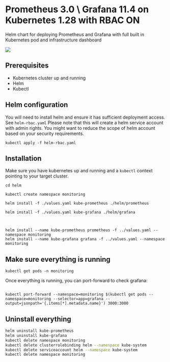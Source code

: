 # Prometheus 3.0 \ Grafana 11.4 on Kubernetes 1.28 with RBAC ON


Helm chart for deploying Prometheus and Grafana with full built in Kubernetes pod and infrastructure dashboard

<img src="grafana.png" />

## Prerequisites

* Kubernetes cluster up and running
* Helm
* Kubectl

## Helm configuration

You will need to install helm and ensure it has sufficient deployment access. See `helm-rbac.yaml`
Please note that this will create a helm service account with admin rights.
You might want to reduce the scope of helm account based on your security requirements.

```
kubectl apply -f helm-rbac.yaml
```

## Installation

Make sure you have kubernetes up and running and a `kubectl` context pointing to your target cluster. <br/>

```
cd helm

kubectl create namespace monitoring

helm install -f ./values.yaml kube-prometheus ./helm/prometheus

helm install -f ./values.yaml kube-grafana ./helm/grafana



helm install --name kube-prometheus prometheus -f ../values.yaml --namespace monitoring
helm install --name kube-grafana grafana -f ../values.yaml --namespace monitoring

```

## Make sure everything is running

```
kubectl get pods -n monitoring
```

Once everything is running, you can port-forward to check grafana:

```

kubectl port-forward --namespace=monitoring $(kubectl get pods --namespace=monitoring --selector=app=grafana --output=jsonpath='{.items[*].metadata.name}') 3000:3000

```

## Uninstall everything

```bash
helm uninstall kube-prometheus
helm uninstall kube-grafana
kubectl delete namespace monitoring
kubectl delete clusterrolebinding helm --namespace kube-system
kubectl delete serviceaccount helm --namespace kube-system
kubectl delete namespace monitoring
```
